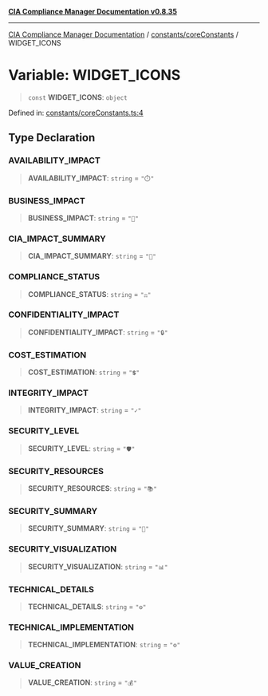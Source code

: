 [**CIA Compliance Manager Documentation v0.8.35**](../../../README.md)

***

[CIA Compliance Manager Documentation](../../../modules.md) / [constants/coreConstants](../README.md) / WIDGET\_ICONS

# Variable: WIDGET\_ICONS

> `const` **WIDGET\_ICONS**: `object`

Defined in: [constants/coreConstants.ts:4](https://github.com/Hack23/cia-compliance-manager/blob/b297770fc62abf558e2711cd029bbbe74e6c5cfb/src/constants/coreConstants.ts#L4)

## Type Declaration

### AVAILABILITY\_IMPACT

> **AVAILABILITY\_IMPACT**: `string` = `"⏱️"`

### BUSINESS\_IMPACT

> **BUSINESS\_IMPACT**: `string` = `"💼"`

### CIA\_IMPACT\_SUMMARY

> **CIA\_IMPACT\_SUMMARY**: `string` = `"🧩"`

### COMPLIANCE\_STATUS

> **COMPLIANCE\_STATUS**: `string` = `"⚖️"`

### CONFIDENTIALITY\_IMPACT

> **CONFIDENTIALITY\_IMPACT**: `string` = `"🔒"`

### COST\_ESTIMATION

> **COST\_ESTIMATION**: `string` = `"💲"`

### INTEGRITY\_IMPACT

> **INTEGRITY\_IMPACT**: `string` = `"✓"`

### SECURITY\_LEVEL

> **SECURITY\_LEVEL**: `string` = `"🛡️"`

### SECURITY\_RESOURCES

> **SECURITY\_RESOURCES**: `string` = `"📚"`

### SECURITY\_SUMMARY

> **SECURITY\_SUMMARY**: `string` = `"🔐"`

### SECURITY\_VISUALIZATION

> **SECURITY\_VISUALIZATION**: `string` = `"📊"`

### TECHNICAL\_DETAILS

> **TECHNICAL\_DETAILS**: `string` = `"⚙️"`

### TECHNICAL\_IMPLEMENTATION

> **TECHNICAL\_IMPLEMENTATION**: `string` = `"⚙️"`

### VALUE\_CREATION

> **VALUE\_CREATION**: `string` = `"💰"`
